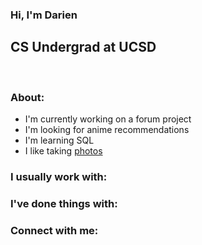 ### Hi, I'm Darien

## CS Undergrad at UCSD

<br />

### About:

- I'm currently working on a forum project
- I'm looking for anime recommendations
- I'm learning SQL
- I like taking [photos]([flickr](https://www.flickr.com/photos/182287595@N08/))

### I usually work with:

### I've done things with:


### Connect with me:

<img>

<!-- Just for reference -->
[website]: tbd
[linkedin]: https://linkedin.com/in/darientsai
[flickr]: https://www.flickr.com/photos/182287595@N08/